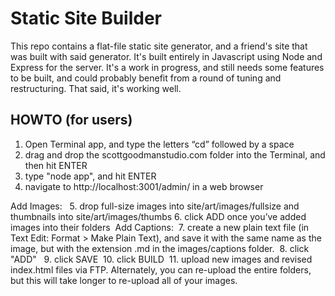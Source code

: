 Static Site Builder
===================

This repo contains a flat-file static site generator, and a friend's site that was built with said generator. It's built entirely in Javascript using Node and Express for the server. It's a work in progress, and still needs some features to be built, and could probably benefit from a round of tuning and restructuring. That said, it's working well.

HOWTO (for users)
-----------------------

1.  Open Terminal app, and type the letters “cd” followed by a space 
2.  drag and drop the scottgoodmanstudio.com folder into the Terminal, and then hit ENTER 
3.  type "node app", and hit ENTER 
4.  navigate to http://localhost:3001/admin/ in a web browser 

Add Images:
 
5.  drop full-size images into site/art/images/fullsize and thumbnails into site/art/images/thumbs
6.  click ADD once you’ve added images into their folders  Add Captions: 
7.  create a new plain text file (in Text Edit: Format > Make Plain Text), and save it with the same name as the image, but with the extension .md in the images/captions folder. 
8.  click "ADD"  
9.  click SAVE 
10.  click BUILD 
11.  upload new images and revised index.html files via FTP. Alternately, you can re-upload the entire folders, but this will take longer to re-upload all of your images.

